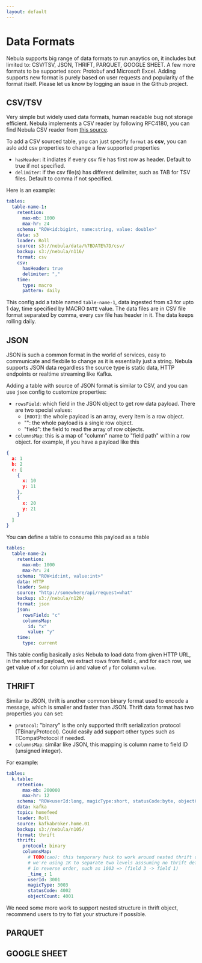```yaml
---
layout: default
---
```


# Data Formats

Nebula supports big range of data formats to run anaytics on, it includes but limited to: CSV/TSV, JSON, THRIFT, PARQUET, GOOGLE SHEET.
A few more formats to be supported soon: Protobuf and Microsoft Excel. Adding supports new format is purely based on user requests and popularity of the format itself.
Please let us know by logging an issue in the Github project.

## CSV/TSV
Very simple but widely used data formats, human readable bug not storage efficient.
Nebula implements a CSV reader by following RFC4180, you can find Nebula CSV reader from [this source](https://github.com/varchar-io/nebula/blob/master/src/storage/CsvReader.h).

To add a CSV sourced table, you can just specify `format` as __csv__, you can aslo add csv properties to change a few supported properties
- `hasHeader`: it indiates if every csv file has first row as header. Default to true if not specified.
- `delimiter`: if the csv file(s) has different delimiter, such as TAB for TSV files. Default to comma if not specified.


Here is an example:
```yaml
tables:
  table-name-1:
    retention:
      max-mb: 1000
      max-hr: 24
    schema: "ROW<id:bigint, name:string, value: double>"
    data: s3
    loader: Roll
    source: s3://nebula/data/%7BDATE%7D/csv/
    backup: s3://nebula/n116/
    format: csv
    csv:
      hasHeader: true
      delimiter: ","
    time:
      type: macro
      pattern: daily
```
This config add a table named `table-name-1`, data ingested from s3 for upto 1 day, time specified by MACRO `DATE` value.
The data files are in CSV file format separated by comma, every csv file has header in it. The data keeps rolling daily.

## JSON
JSON is such a common format in the world of services, easy to communicate and flexbile to change as it is essentially just a string.
Nebula supports JSON data regardless the source type is static data, HTTP endpoints or realtime streaming like Kafka.

Adding a table with source of JSON format is similar to CSV, and you can use `json` config to customize properties:
- `rowsField`: which field in the JSON object to get row data payload. There are two special values:
  - `[ROOT]`: the whole payload is an array, every item is a row object.
  - "": the whole payload is a single row object.
  - "field": the field to read the array of row objects.
- `columnsMap`: this is a map of "column" name to "field path" within a row object. for example, if you have a payload like this
```json
{
  a: 1
  b: 2
  c: [
    {
      x: 10
      y: 11
    },
    {
      x: 20
      y: 21
    }
  ]
}
```
You can define a table to consume this payload as a table
```yaml
tables:
  table-name-2:
    retention:
      max-mb: 1000
      max-hr: 24
    schema: "ROW<id:int, value:int>"
    data: HTTP
    loader: Swap
    source: "http://somewhere/api/request=what"
    backup: s3://nebula/n120/
    format: json
    json:
      rowsField: "c"
      columnsMap:
        id: "x"
        value: "y"
    time:
      type: current
```

This table config basically asks Nebula to load data from given HTTP URL, in the returned payload, we extract rows from field `c`, and for each row, we get value of `x` for column `id` and value of `y` for column `value`.


## THRIFT
Similar to JSON, thrift is another common binary format used to encode a message, which is smaller and faster than JSON.
Thrift data format has two properties you can set:
- `protocol`: "binary" is the only supported thrift serialization protocol (TBinaryProtocol). Could easily add support other types such as TCompatProtocol if needed.
- `columnsMap`: similar like JSON, this mapping is column name to field ID (unsigned integer).

For example:

```yaml
tables:
  k.table:
    retention:
      max-mb: 200000
      max-hr: 12
    schema: "ROW<userId:long, magicType:short, statusCode:byte, objectCount:int>"
    data: kafka
    topic: homefeed
    loader: Roll
    source: kafkabroker.home.01
    backup: s3://nebula/n105/
    format: thrift
    thrift:
      protocol: binary    
      columnsMap:
        # TODO(cao): this temporary hack to work around nested thrift definition
        # we're using 1K to separate two levels asssuming no thrift definition has more than 1K fields
        # in reverse order, such as 1003 => (field 3 -> field 1)
        _time_: 1
        userId: 3001
        magicType: 3003
        statusCode: 4002
        objectCount: 4001
```
We need some more work to support nested structure in thrift object, recommend users to try to flat your structure if possible.

## PARQUET
## GOOGLE SHEET
